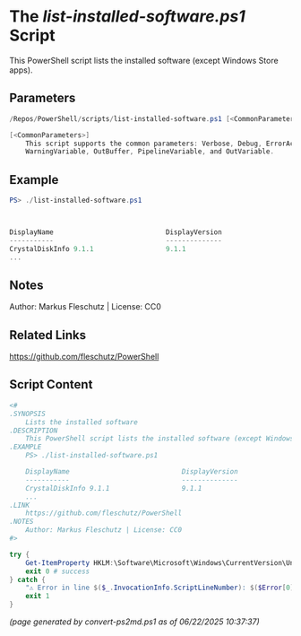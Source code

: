 The *list-installed-software.ps1* Script
===========================

This PowerShell script lists the installed software (except Windows Store apps).

Parameters
----------
```powershell
/Repos/PowerShell/scripts/list-installed-software.ps1 [<CommonParameters>]

[<CommonParameters>]
    This script supports the common parameters: Verbose, Debug, ErrorAction, ErrorVariable, WarningAction, 
    WarningVariable, OutBuffer, PipelineVariable, and OutVariable.
```

Example
-------
```powershell
PS> ./list-installed-software.ps1



DisplayName                            DisplayVersion                  InstallDate
-----------                            --------------                  -----------
CrystalDiskInfo 9.1.1                  9.1.1                           20230718
...

```

Notes
-----
Author: Markus Fleschutz | License: CC0

Related Links
-------------
https://github.com/fleschutz/PowerShell

Script Content
--------------
```powershell
<#
.SYNOPSIS
	Lists the installed software
.DESCRIPTION
	This PowerShell script lists the installed software (except Windows Store apps).
.EXAMPLE
	PS> ./list-installed-software.ps1

	DisplayName                            DisplayVersion                  InstallDate
	-----------                            --------------                  -----------
	CrystalDiskInfo 9.1.1                  9.1.1                           20230718
	...
.LINK
	https://github.com/fleschutz/PowerShell
.NOTES
	Author: Markus Fleschutz | License: CC0
#>

try {
	Get-ItemProperty HKLM:\Software\Microsoft\Windows\CurrentVersion\Uninstall\*, HKLM:\Software\Wow6432Node\Microsoft\Windows\CurrentVersion\Uninstall\*, HKCU:\Software\Microsoft\Windows\CurrentVersion\Uninstall\* | select-object DisplayName,DisplayVersion,InstallDate | Format-Table -autoSize
	exit 0 # success
} catch {
	"⚠️ Error in line $($_.InvocationInfo.ScriptLineNumber): $($Error[0])"
	exit 1
}
```

*(page generated by convert-ps2md.ps1 as of 06/22/2025 10:37:37)*
